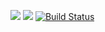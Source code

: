 <a href="https://codeclimate.com/github/rikkirikkardo44/frontend-project-lvl1/maintainability"><img src="https://api.codeclimate.com/v1/badges/f3cf34a2318c558aea13/maintainability" /></a>
<a href="https://codeclimate.com/github/rikkirikkardo44/frontend-project-lvl1/test_coverage"><img src="https://api.codeclimate.com/v1/badges/f3cf34a2318c558aea13/test_coverage" /></a>
[![Build Status](https://travis-ci.org/rikkirikkardo44/frontend-project-lvl1.svg?branch=master)](https://travis-ci.org/rikkirikkardo44/frontend-project-lvl1)
